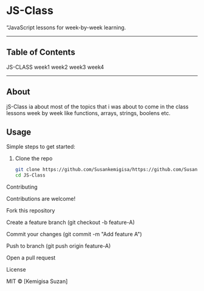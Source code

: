 # JS-Class

 “JavaScript lessons for week-by-week learning.

---

##  Table of Contents
JS-CLASS
    week1
    week2
    week3
    week4

---

##  About
jS-Class ia about most of the topics that i was about to come in the class lessons week by week like functions, arrays, strings, boolens etc.


##  Usage
Simple steps to get started:

1. Clone the repo  
   ```bash
   git clone https://github.com/Susankemigisa/https://github.com/Susankemigisa/JS-Class.git
   cd JS-Class

Contributing

Contributions are welcome!

Fork this repository

Create a feature branch (git checkout -b feature-A)

Commit your changes (git commit -m "Add feature A")

Push to branch (git push origin feature-A)

Open a pull request


License

MIT © [Kemigisa Suzan]

